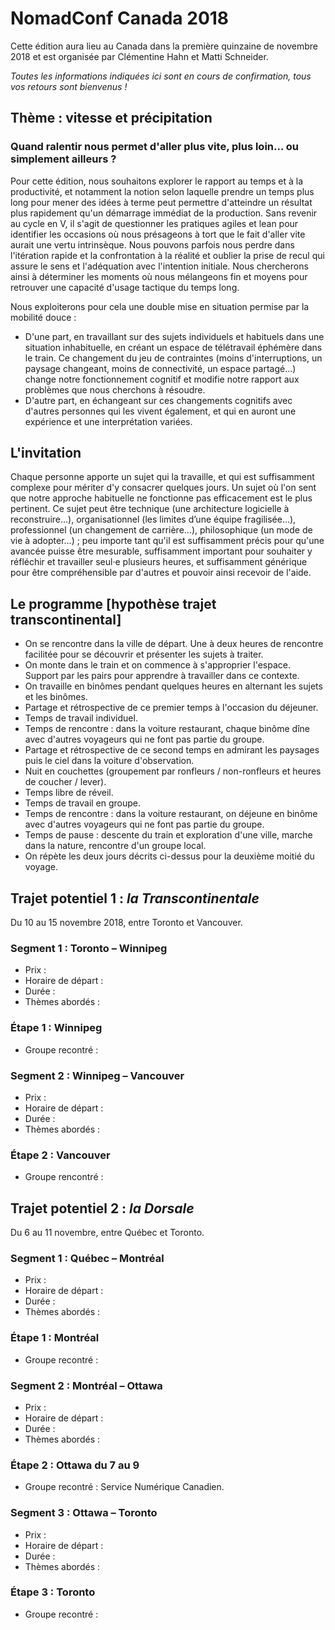 # NomadConf Canada 2018

Cette édition aura lieu au Canada dans la première quinzaine de novembre 2018 et est organisée par Clémentine Hahn et Matti Schneider.

_Toutes les informations indiquées ici sont en cours de confirmation, tous vos retours sont bienvenus !_


## Thème : vitesse et précipitation

### Quand ralentir nous permet d'aller plus vite, plus loin… ou simplement ailleurs ?

Pour cette édition, nous souhaitons explorer le rapport au temps et à la productivité, et notamment la notion selon laquelle prendre un temps plus long pour mener des idées à terme peut permettre d'atteindre un résultat plus rapidement qu'un démarrage immédiat de la production.
Sans revenir au cycle en V, il s'agit de questionner les pratiques agiles et lean pour identifier les occasions où nous présageons à tort que le fait d'aller vite aurait une vertu intrinsèque. Nous pouvons parfois nous perdre dans l'itération rapide et la confrontation à la réalité et oublier la prise de recul qui assure le sens et l'adéquation avec l'intention initiale. Nous chercherons ainsi à déterminer les moments où nous mélangeons fin et moyens pour retrouver une capacité d'usage tactique du temps long.

Nous exploiterons pour cela une double mise en situation permise par la mobilité douce :

- D'une part, en travaillant sur des sujets individuels et habituels dans une situation inhabituelle, en créant un espace de télétravail éphémère dans le train. Ce changement du jeu de contraintes (moins d'interruptions, un paysage changeant, moins de connectivité, un espace partagé…) change notre fonctionnement cognitif et modifie notre rapport aux problèmes que nous cherchons à résoudre.
- D'autre part, en échangeant sur ces changements cognitifs avec d'autres personnes qui les vivent également, et qui en auront une expérience et une interprétation variées.


## L'invitation

Chaque personne apporte un sujet qui la travaille, et qui est suffisamment complexe pour mériter d'y consacrer quelques jours. Un sujet où l'on sent que notre approche habituelle ne fonctionne pas efficacement est le plus pertinent. Ce sujet peut être technique (une architecture logicielle à reconstruire…), organisationnel (les limites d’une équipe fragilisée…), professionnel (un changement de carrière…), philosophique (un mode de vie à adopter…) ; peu importe tant qu'il est suffisamment précis pour qu'une avancée puisse être mesurable, suffisamment important pour souhaiter y réfléchir et travailler seul·e plusieurs heures, et suffisamment générique pour être compréhensible par d'autres et pouvoir ainsi recevoir de l'aide.


## Le programme [hypothèse trajet transcontinental]

- On se rencontre dans la ville de départ. Une à deux heures de rencontre facilitée pour se découvrir et présenter les sujets à traiter.
- On monte dans le train et on commence à s'approprier l'espace. Support par les pairs pour apprendre à travailler dans ce contexte.
- On travaille en binômes pendant quelques heures en alternant les sujets et les binômes.
- Partage et rétrospective de ce premier temps à l'occasion du déjeuner.
- Temps de travail individuel.
- Temps de rencontre : dans la voiture restaurant, chaque binôme dîne avec d'autres voyageurs qui ne font pas partie du groupe.
- Partage et rétrospective de ce second temps en admirant les paysages puis le ciel dans la voiture d'observation.
- Nuit en couchettes (groupement par ronfleurs / non-ronfleurs et heures de coucher / lever).
- Temps libre de réveil.
- Temps de travail en groupe.
- Temps de rencontre : dans la voiture restaurant, on déjeune en binôme avec d'autres voyageurs qui ne font pas partie du groupe.
- Temps de pause : descente du train et exploration d'une ville, marche dans la nature, rencontre d'un groupe local.
- On répète les deux jours décrits ci-dessus pour la deuxième moitié du voyage.


## Trajet potentiel 1 : _la Transcontinentale_

Du 10 au 15 novembre 2018, entre Toronto et Vancouver.

### Segment 1 : Toronto – Winnipeg

- Prix :
- Horaire de départ :
- Durée :
- Thèmes abordés :

### Étape 1 : Winnipeg

- Groupe recontré :

### Segment 2 : Winnipeg – Vancouver

- Prix :
- Horaire de départ :
- Durée :
- Thèmes abordés :

### Étape 2 : Vancouver

- Groupe rencontré :


## Trajet potentiel 2 : _la Dorsale_

Du 6 au 11 novembre, entre Québec et Toronto.

### Segment 1 : Québec – Montréal

- Prix :
- Horaire de départ :
- Durée :
- Thèmes abordés :

### Étape 1 : Montréal

- Groupe recontré :

### Segment 2 : Montréal – Ottawa

- Prix :
- Horaire de départ :
- Durée :
- Thèmes abordés :

### Étape 2 : Ottawa du 7 au 9

- Groupe recontré : Service Numérique Canadien.

### Segment 3 : Ottawa – Toronto

- Prix :
- Horaire de départ :
- Durée :
- Thèmes abordés :

### Étape 3 : Toronto

- Groupe recontré :
